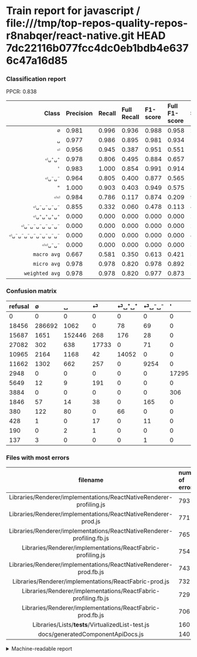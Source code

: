# Train report for javascript / file:///tmp/top-repos-quality-repos-r8nabqer/react-native.git HEAD 7dc22116b077fcc4dc0eb1bdb4e6376c47a16d85

### Classification report

PPCR: 0.838

| Class | Precision | Recall | Full Recall | F1-score | Full F1-score | Support | Full Support | PPCR |
|------:|:----------|:-------|:------------|:---------|:---------|:--------|:-------------|:-----|
| `∅` | 0.981| 0.996| 0.936| 0.988| 0.958| 287901| 306357| 0.940 |
| `␣` | 0.977| 0.986| 0.895| 0.981| 0.934| 154570| 170257| 0.908 |
| `⏎` | 0.956| 0.945| 0.387| 0.951| 0.551| 18757| 45839| 0.409 |
| `⏎␣⁺␣⁺` | 0.978| 0.806| 0.495| 0.884| 0.657| 17426| 28391| 0.614 |
| `'` | 0.983| 1.000| 0.854| 0.991| 0.914| 17295| 20243| 0.854 |
| `⏎␣⁻␣⁻` | 0.964| 0.805| 0.400| 0.877| 0.565| 11497| 23159| 0.496 |
| `"` | 1.000| 0.903| 0.403| 0.949| 0.575| 3139| 7023| 0.447 |
| `⏎⏎` | 0.984| 0.786| 0.117| 0.874| 0.209| 990| 6639| 0.149 |
| `⏎␣⁻␣⁻␣⁻␣⁻` | 0.855| 0.332| 0.060| 0.478| 0.113| 410| 2256| 0.182 |
| `⏎␣⁺␣⁺␣⁺␣⁺` | 0.000| 0.000| 0.000| 0.000| 0.000| 268| 648| 0.414 |
| `⏎␣⁻␣⁻␣⁻␣⁻␣⁻␣⁻` | 0.000| 0.000| 0.000| 0.000| 0.000| 29| 457| 0.063 |
| `⏎␣⁻␣⁻␣⁻␣⁻␣⁻␣⁻␣⁻␣⁻` | 0.000| 0.000| 0.000| 0.000| 0.000| 4| 141| 0.028 |
| `⏎⏎␣⁻␣⁻` | 0.000| 0.000| 0.000| 0.000| 0.000| 3| 193| 0.016 |
| `macro avg` | 0.667| 0.581| 0.350| 0.613| 0.421| 512289| 611603| 0.838 |
| `micro avg` | 0.978| 0.978| 0.820| 0.978| 0.892| 512289| 611603| 0.838 |
| `weighted avg` | 0.978| 0.978| 0.820| 0.977| 0.873| 512289| 611603| 0.838 |

### Confusion matrix

|refusal|  ∅| ␣| ⏎| ⏎␣⁺␣⁺| ⏎␣⁻␣⁻| '| ⏎⏎| "| ⏎␣⁻␣⁻␣⁻␣⁻| ⏎␣⁺␣⁺␣⁺␣⁺| ⏎␣⁻␣⁻␣⁻␣⁻␣⁻␣⁻| ⏎⏎␣⁻␣⁻| ⏎␣⁻␣⁻␣⁻␣⁻␣⁻␣⁻␣⁻␣⁻| 
|:---|:---|:---|:---|:---|:---|:---|:---|:---|:---|:---|:---|:---|:---|
|0 |0 |0 |0 |0 |0 |0 |0 |0 |0 |0 |0 |0 |0 |
|18456 |286692 |1062 |0 |78 |69 |0 |0 |0 |0 |0 |0 |0 |0 |
|15687 |1651 |152446 |268 |176 |28 |0 |0 |0 |1 |0 |0 |0 |0 |
|27082 |302 |638 |17733 |0 |71 |0 |13 |0 |0 |0 |0 |0 |0 |
|10965 |2164 |1168 |42 |14052 |0 |0 |0 |0 |0 |0 |0 |0 |0 |
|11662 |1302 |662 |257 |0 |9254 |0 |0 |0 |22 |0 |0 |0 |0 |
|2948 |0 |0 |0 |0 |0 |17295 |0 |0 |0 |0 |0 |0 |0 |
|5649 |12 |9 |191 |0 |0 |0 |778 |0 |0 |0 |0 |0 |0 |
|3884 |0 |0 |0 |0 |0 |306 |0 |2833 |0 |0 |0 |0 |0 |
|1846 |57 |14 |38 |0 |165 |0 |0 |0 |136 |0 |0 |0 |0 |
|380 |122 |80 |0 |66 |0 |0 |0 |0 |0 |0 |0 |0 |0 |
|428 |1 |0 |17 |0 |11 |0 |0 |0 |0 |0 |0 |0 |0 |
|190 |0 |2 |1 |0 |0 |0 |0 |0 |0 |0 |0 |0 |0 |
|137 |3 |0 |0 |0 |1 |0 |0 |0 |0 |0 |0 |0 |0 |

### Files with most errors

| filename | number of errors|
|:----:|:-----|
| Libraries/Renderer/implementations/ReactNativeRenderer-profiling.js | 793 |
| Libraries/Renderer/implementations/ReactNativeRenderer-prod.js | 771 |
| Libraries/Renderer/implementations/ReactNativeRenderer-profiling.fb.js | 765 |
| Libraries/Renderer/implementations/ReactFabric-profiling.js | 754 |
| Libraries/Renderer/implementations/ReactNativeRenderer-prod.fb.js | 743 |
| Libraries/Renderer/implementations/ReactFabric-prod.js | 732 |
| Libraries/Renderer/implementations/ReactFabric-profiling.fb.js | 729 |
| Libraries/Renderer/implementations/ReactFabric-prod.fb.js | 706 |
| Libraries/Lists/__tests__/VirtualizedList-test.js | 160 |
| docs/generatedComponentApiDocs.js | 140 |

<details>
    <summary>Machine-readable report</summary>
```json
{
  "cl_report": {"\"": {"f1-score": 0.948760884125921, "precision": 1.0, "recall": 0.9025167250716789, "support": 3139}, "\u0027": {"f1-score": 0.9912310866574966, "precision": 0.9826146241690813, "recall": 1.0, "support": 17295}, "macro avg": {"f1-score": 0.6133286947110018, "precision": 0.6674565610519588, "recall": 0.5814489127540143, "support": 512289}, "micro avg": {"f1-score": 0.9783911034591802, "precision": 0.9783911034591802, "recall": 0.9783911034591802, "support": 512289}, "weighted avg": {"f1-score": 0.9774235717425646, "precision": 0.9776807645892986, "recall": 0.9783911034591802, "support": 512289}, "\u2205": {"f1-score": 0.9882404038558653, "precision": 0.9807940993342593, "recall": 0.9958006398032657, "support": 287901}, "\u23ce": {"f1-score": 0.950729144327686, "precision": 0.9561115005122122, "recall": 0.9454070480354001, "support": 18757}, "\u23ce\u23ce": {"f1-score": 0.8736664795058954, "precision": 0.9835651074589128, "recall": 0.7858585858585858, "support": 990}, "\u23ce\u23ce\u2423\u207b\u2423\u207b": {"f1-score": 0.0, "precision": 0.0, "recall": 0.0, "support": 3}, "\u23ce\u2423\u207a\u2423\u207a": {"f1-score": 0.8838291716460155, "precision": 0.9777344837183413, "recall": 0.8063812693676116, "support": 17426}, "\u23ce\u2423\u207a\u2423\u207a\u2423\u207a\u2423\u207a": {"f1-score": 0.0, "precision": 0.0, "recall": 0.0, "support": 268}, "\u23ce\u2423\u207b\u2423\u207b": {"f1-score": 0.8773227152066743, "precision": 0.9640587561204292, "recall": 0.8049056275550144, "support": 11497}, "\u23ce\u2423\u207b\u2423\u207b\u2423\u207b\u2423\u207b": {"f1-score": 0.47803163444639724, "precision": 0.8553459119496856, "recall": 0.33170731707317075, "support": 410}, "\u23ce\u2423\u207b\u2423\u207b\u2423\u207b\u2423\u207b\u2423\u207b\u2423\u207b": {"f1-score": 0.0, "precision": 0.0, "recall": 0.0, "support": 29}, "\u23ce\u2423\u207b\u2423\u207b\u2423\u207b\u2423\u207b\u2423\u207b\u2423\u207b\u2423\u207b\u2423\u207b": {"f1-score": 0.0, "precision": 0.0, "recall": 0.0, "support": 4}, "\u2423": {"f1-score": 0.9814615114710721, "precision": 0.9767108104125422, "recall": 0.9862586530374587, "support": 154570}},
  "cl_report_full": {"\"": {"f1-score": 0.5748782467532468, "precision": 1.0, "recall": 0.4033888651573402, "support": 7023}, "\u0027": {"f1-score": 0.91401543177254, "precision": 0.9826146241690813, "recall": 0.854369411648471, "support": 20243}, "macro avg": {"f1-score": 0.4212331454591902, "precision": 0.6674565610519588, "recall": 0.34983162123258765, "support": 611603}, "micro avg": {"f1-score": 0.8919344563356622, "precision": 0.9783911034591802, "recall": 0.8195169088444628, "support": 611603}, "weighted avg": {"f1-score": 0.87256971959297, "precision": 0.9745722287712888, "recall": 0.8195169088444628, "support": 611603}, "\u2205": {"f1-score": 0.9577742402653914, "precision": 0.9807940993342593, "recall": 0.935810182238369, "support": 306357}, "\u23ce": {"f1-score": 0.5508340322430343, "precision": 0.9561115005122122, "recall": 0.3868539889613648, "support": 45839}, "\u23ce\u23ce": {"f1-score": 0.20942126514131898, "precision": 0.9835651074589128, "recall": 0.11718632324145202, "support": 6639}, "\u23ce\u23ce\u2423\u207b\u2423\u207b": {"f1-score": 0.0, "precision": 0.0, "recall": 0.0, "support": 193}, "\u23ce\u2423\u207a\u2423\u207a": {"f1-score": 0.6572036573673502, "precision": 0.9777344837183413, "recall": 0.49494558134620126, "support": 28391}, "\u23ce\u2423\u207a\u2423\u207a\u2423\u207a\u2423\u207a": {"f1-score": 0.0, "precision": 0.0, "recall": 0.0, "support": 648}, "\u23ce\u2423\u207b\u2423\u207b": {"f1-score": 0.5649917577385677, "precision": 0.9640587561204292, "recall": 0.39958547432963426, "support": 23159}, "\u23ce\u2423\u207b\u2423\u207b\u2423\u207b\u2423\u207b": {"f1-score": 0.1126293995859213, "precision": 0.8553459119496856, "recall": 0.06028368794326241, "support": 2256}, "\u23ce\u2423\u207b\u2423\u207b\u2423\u207b\u2423\u207b\u2423\u207b\u2423\u207b": {"f1-score": 0.0, "precision": 0.0, "recall": 0.0, "support": 457}, "\u23ce\u2423\u207b\u2423\u207b\u2423\u207b\u2423\u207b\u2423\u207b\u2423\u207b\u2423\u207b\u2423\u207b": {"f1-score": 0.0, "precision": 0.0, "recall": 0.0, "support": 141}, "\u2423": {"f1-score": 0.9342828601021026, "precision": 0.9767108104125422, "recall": 0.8953875611575441, "support": 170257}},
  "ppcr": 0.8376168854632825
}
```
</details>
